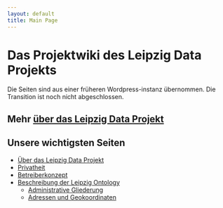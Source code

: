 ```yaml
---
layout: default
title: Main Page
---
```


# Das Projektwiki des Leipzig Data Projekts

Die Seiten sind aus einer früheren Wordpress-instanz übernommen. Die
Transition ist noch nicht abgeschlossen.

## Mehr [über das Leipzig Data Projekt](Anliegen)

## Unsere wichtigsten Seiten
- [Über das Leipzig Data Projekt](Anliegen)
- [Privatheit](Disclaimer)
- [Betreiberkonzept](Betreiberkonzept)
- [Beschreibung der Leipzig Ontology](LDO)
  - [Administrative Gliederung](LDO-AdministrativeGliederung)
  - [Adressen und Geokoordinaten](LDO-Adressen)
